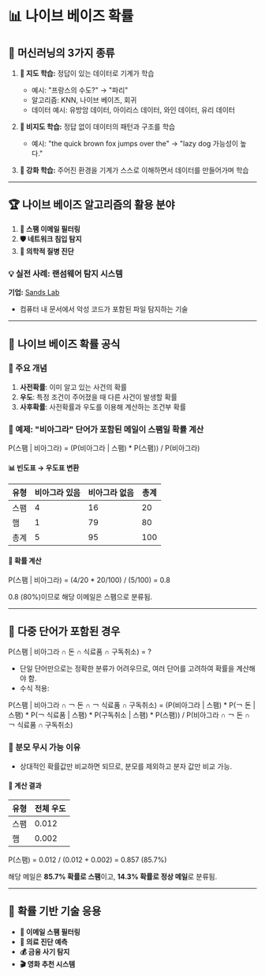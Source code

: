 

# 📊 나이브 베이즈 확률

## 🤖 머신러닝의 3가지 종류

1. **📘 지도 학습:** 정답이 있는 데이터로 기계가 학습
   - 예시: "프랑스의 수도?" → "파리"
   - 알고리즘: KNN, 나이브 베이즈, 회귀
   - 데이터 예시: 유방암 데이터, 아이리스 데이터, 와인 데이터, 유리 데이터

2. **📙 비지도 학습:** 정답 없이 데이터의 패턴과 구조를 학습
   - 예시: "the quick brown fox jumps over the" → "lazy dog 가능성이 높다."

3. **📗 강화 학습:** 주어진 환경을 기계가 스스로 이해하면서 데이터를 만들어가며 학습

---

## 🏆 나이브 베이즈 알고리즘의 활용 분야

1. **📩 스팸 이메일 필터링**
2. **🛡 네트워크 침입 탐지**
3. **🏥 의학적 질병 진단**

### 💡 실전 사례: 랜섬웨어 탐지 시스템
**기업:** [Sands Lab](https://www.sandslab.io/)

- 컴퓨터 내 문서에서 악성 코드가 포함된 파일 탐지하는 기술

---

## 📌 나이브 베이즈 확률 공식

### 🔢 주요 개념
1. **사전확률**: 이미 알고 있는 사건의 확률
2. **우도**: 특정 조건이 주어졌을 때 다른 사건이 발생할 확률
3. **사후확률**: 사전확률과 우도를 이용해 계산하는 조건부 확률

### 📧 예제: "비아그라" 단어가 포함된 메일이 스팸일 확률 계산

P(스팸 | 비아그라) = (P(비아그라 | 스팸) * P(스팸)) / P(비아그라)

#### 📊 빈도표 → 우도표 변환
| 유형  | 비아그라 있음 | 비아그라 없음 | 총계 |
|------|------------|------------|----|
| 스팸 | 4         | 16         | 20 |
| 햄   | 1         | 79         | 80 |
| 총계 | 5         | 95         | 100 |

#### 🧮 확률 계산
P(스팸 | 비아그라) = (4/20 * 20/100) / (5/100) = 0.8

0.8 (80%)이므로 해당 이메일은 스팸으로 분류됨.

---

## 🔢 다중 단어가 포함된 경우

P(스팸 | 비아그라 ∩ 돈 ∩ 식료품 ∩ 구독취소) = ?

- 단일 단어만으로는 정확한 분류가 어려우므로, 여러 단어를 고려하여 확률을 계산해야 함.
- 수식 적용:

P(스팸 | 비아그라 ∩ ￢ 돈 ∩ ￢ 식료품 ∩ 구독취소) = (P(비아그라 | 스팸) * P(￢ 돈 | 스팸) * P(￢ 식료품 | 스팸) * P(구독취소 | 스팸) * P(스팸)) / P(비아그라 ∩ ￢ 돈 ∩ ￢ 식료품 ∩ 구독취소)

### 🤔 분모 무시 가능 이유

- 상대적인 확률값만 비교하면 되므로, 분모를 제외하고 분자 값만 비교 가능.

#### 🎯 계산 결과
| 유형  | 전체 우도 |
|------|---------|
| 스팸 | 0.012   |
| 햄   | 0.002   |

P(스팸) = 0.012 / (0.012 + 0.002) = 0.857 (85.7%)

해당 메일은 **85.7% 확률로 스팸**이고, **14.3% 확률로 정상 메일**로 분류됨.

---

## 📌 확률 기반 기술 응용

- **📧 이메일 스팸 필터링**
- **🧬 의료 진단 예측**
- **💰 금융 사기 탐지**
- **🎬 영화 추천 시스템**
